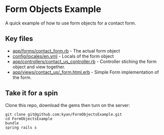 # Form Objects Example

A quick example of how to use form objects for a contact form.

## Key files

* [app/forms/contact_form.rb](https://github.com/kyan/FormObjectsExample/blob/master/app/forms/contact_form.rb) - The actual form object
* [config/locales/en.yml](https://github.com/kyan/FormObjectsExample/blob/master/config/locales/en.yml) - Locals of the form object
* [app/controllers/contact_us_controller.rb](https://github.com/kyan/FormObjectsExample/blob/master/app/controllers/contact_us_controller.rb) - Controller stiching the form object and view together.
* [app/views/contact_us/_form.html.erb](https://github.com/kyan/FormObjectsExample/blob/master/app/views/contact_us/_form.html.erb) - Simple Form implementation of the form.

## Take it for a spin

Clone this repo, download the gems then turn on the server:

    git clone git@github.com:kyan/FormObjectsExample.git
    cd FormObjectsExample
    bundle
    spring rails s
